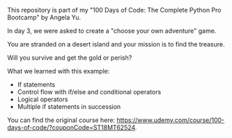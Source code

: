 This repository is part of my "100 Days of Code: The Complete Python Pro Bootcamp" by Angela Yu.

In day 3, we were asked to create a "choose your own adventure" game.

You are stranded on a desert island and your mission is to find the treasure.

Will you survive and get the gold or perish? 

What we learned with this example:
- If statements
- Control flow with if/else and conditional operators
- Logical operators
- Multiple if statements in succession

You can find the original course here: https://www.udemy.com/course/100-days-of-code/?couponCode=ST18MT62524.
